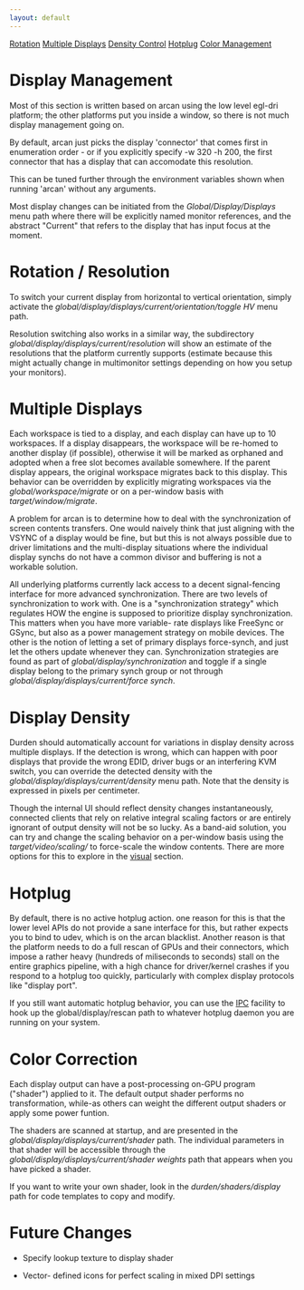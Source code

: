 ```yaml
---
layout: default
---
```

[Rotation](#rotation) [Multiple Displays](#multidisp) [Density Control](#density)
[Hotplug](#hotplug) [Color Management](#color)

# Display Management
Most of this section is written based on arcan using the low level egl-dri
platform; the other platforms put you inside a window, so there is not much
display management going on.

By default, arcan just picks the display 'connector' that comes first in
enumeration order - or if you explicitly specify -w 320 -h 200, the first
connector that has a display that can accomodate this resolution.

This can be tuned further through the environment variables shown when
running 'arcan' without any arguments.

Most display changes can be initiated from the <i>Global/Display/Displays</i>
menu path where there will be explicitly named monitor references, and the
abstract "Current" that refers to the display that has input focus at the
moment.

# Rotation / Resolution <a name="rotation"/>
To switch your current display from horizontal to vertical orientation,
simply activate the <i>global/display/displays/current/orientation/toggle HV</i>
menu path.

Resolution switching also works in a similar way, the subdirectory
<i>global/display/displays/current/resolution</i> will show an estimate of
the resolutions that the platform currently supports (estimate because this
might actually change in multimonitor settings depending on how you setup
your monitors).

# Multiple Displays <a name="multidisp"/>
Each workspace is tied to a display, and each display can have up to 10
workspaces. If a display disappears, the workspace will be re-homed to another
display (if possible), otherwise it will be marked as orphaned and adopted when
a free slot becomes available somewhere. If the parent display appears, the
original workspace migrates back to this display. This behavior can be
overridden by explicitly migrating workspaces via the
<i>global/workspace/migrate</i> or on a per-window basis with
<i>target/window/migrate</i>.

A problem for arcan is to determine how to deal with the synchronization of
screen contents transfers. One would naively think that just aligning with the
VSYNC of a display would be fine, but but this is not always possible due to
driver limitations and the multi-display situations where the individual
display synchs do not have a common divisor and buffering is not a workable
solution.

All underlying platforms currently lack access to a decent signal-fencing
interface for more advanced synchronization. There are two levels of
synchronization to work with. One is a "synchronization strategy" which
regulates HOW the engine is supposed to prioritize display synchronization.
This matters when you have more variable- rate displays like FreeSync or GSync,
but also as a power management strategy on mobile devices. The other is the
notion of letting a set of primary displays force-synch, and just let the
others update whenever they can. Synchronization strategies are found as part
of <i>global/display/synchronization</i> and toggle if a single display belong
to the primary synch group or not through
<i>global/display/displays/current/force synch</i>.

# Display Density <a name="density"/>
Durden should automatically account for variations in display density across
multiple displays. If the detection is wrong, which can happen with poor
displays that provide the wrong EDID, driver bugs or an interfering KVM switch,
you can override the detected density with the
<i>global/display/displays/current/density</i> menu path. Note that the density
is expressed in pixels per centimeter.

Though the internal UI should reflect density changes instantaneously,
connected clients that rely on relative integral scaling factors or are entirely
ignorant of output density will not be so lucky. As a band-aid solution, you
can try and change the scaling behavior on a per-window basis using the
<i>target/video/scaling/</i> to force-scale the window contents. There are more
options for this to explore in the [visual](visual) section.

# Hotplug <a name="hotplug"/>
By default, there is no active hotplug action. one reason for this is that the
lower level APIs do not provide a sane interface for this, but rather expects
you to bind to udev, which is on the arcan blacklist. Another reason
is that the platform needs to do a full rescan of GPUs and their connectors,
which impose a rather heavy (hundreds of miliseconds to seconds) stall on the
entire graphics pipeline, with a high chance for driver/kernel crashes if you
respond to a hotplug too quickly, particularly with complex display protocols
like "display port".

If you still want automatic hotplug behavior, you can use the [IPC](ipc)
facility to hook up the global/display/rescan path to whatever hotplug daemon
you are running on your system.

# Color Correction <a name="color"/>
Each display output can have a post-processing on-GPU program ("shader")
applied to it. The default output shader performs no transformation,
while-as others can weight the different output shaders or apply some
power funtion.

The shaders are scanned at startup, and are presented in the
<i>global/display/displays/current/shader</i> path. The individual parameters
in that shader will be accessible through the
<i>global/display/displays/current/shader weights</i> path that appears when
you have picked a shader.

If you want to write your own shader, look in the <i>durden/shaders/display</i>
path for code templates to copy and modify.

# Future Changes
 - Specify lookup texture to display shader

 - Vector- defined icons for perfect scaling in mixed DPI settings
